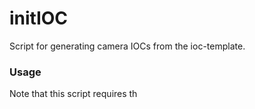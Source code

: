 # initIOC

Script for generating camera IOCs from the ioc-template.

### Usage

Note that this script requires th
